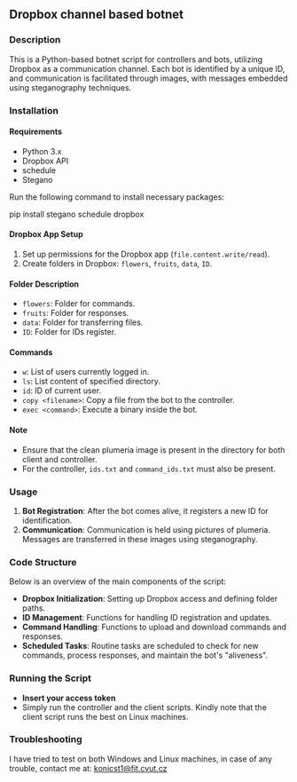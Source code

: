 ## Dropbox channel based botnet

### Description
This is a Python-based botnet script for controllers and bots, utilizing Dropbox as a communication channel. Each bot is identified by a unique ID, and communication is facilitated through images, with messages embedded using steganography techniques. 


### Installation

#### Requirements
- Python 3.x
- Dropbox API
- schedule
- Stegano

Run the following command to install necessary packages:

pip install stegano schedule dropbox

#### Dropbox App Setup
1. Set up permissions for the Dropbox app (`file.content.write/read`).
2. Create folders in Dropbox: `flowers`, `fruits`, `data`, `ID`.

#### Folder Description
- `flowers`: Folder for commands.
- `fruits`: Folder for responses.
- `data`: Folder for transferring files.
- `ID`: Folder for IDs register.

#### Commands
- `w`: List of users currently logged in.
- `ls`: List content of specified directory.
- `id`: ID of current user.
- `copy <filename>`: Copy a file from the bot to the controller.
- `exec <command>`: Execute a binary inside the bot.

#### Note
- Ensure that the clean plumeria image is present in the directory for both client and controller.
- For the controller, `ids.txt` and `command_ids.txt` must also be present.

### Usage

1. **Bot Registration**: After the bot comes alive, it registers a new ID for identification.
2. **Communication**: Communication is held using pictures of plumeria. Messages are transferred in these images using steganography.

### Code Structure
Below is an overview of the main components of the script:

- **Dropbox Initialization**: Setting up Dropbox access and defining folder paths.
- **ID Management**: Functions for handling ID registration and updates.
- **Command Handling**: Functions to upload and download commands and responses.
- **Scheduled Tasks**: Routine tasks are scheduled to check for new commands, process responses, and maintain the bot's "aliveness".

### Running the Script
- **Insert your access token**
- Simply run the controller and the client scripts. Kindly note that the client script runs the best on Linux machines.

### Troubleshooting
I have tried to test on both Windows and Linux machines, in case of any trouble, contact me at: konicst1@fit.cvut.cz